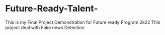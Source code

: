 # Future-Ready-Talent-
This is my Final Project Demonstration for Future ready Program 2k22 This project deal with Fake news Detection 

